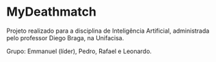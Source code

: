 # MyDeathmatch 
Projeto realizado para a disciplina de Inteligência Artificial, administrada pelo professor Diego Braga, na Unifacisa.

Grupo: Emmanuel (líder), Pedro, Rafael e Leonardo.
